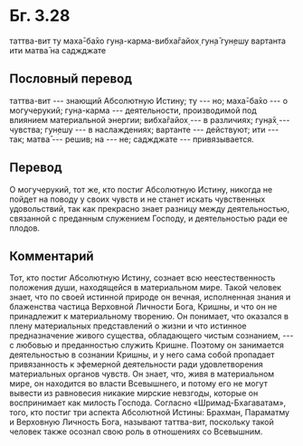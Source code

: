 # Бг. 3.28

таттва-вит ту маха̄-ба̄хо гун̣а-карма-вибха̄гайох̣ гун̣а̄ гун̣ешу вартанта ити
матва̄ на саджджате

## Пословный перевод

таттва-вит --- знающий Абсолютную Истину; ту --- но; маха̄-ба̄хо --- о
могучерукий; гун̣а-карма --- деятельности, производимой под влиянием
материальной энергии; вибха̄гайох̣ --- в различиях; гун̣а̄х̣ --- чувства;
гун̣ешу --- в наслаждениях; вартанте --- действуют; ити --- так; матва̄
--- решив; на --- не; саджджате --- привязывается.

## Перевод

О могучерукий, тот же, кто постиг Абсолютную Истину, никогда не пойдет
на поводу у своих чувств и не станет искать чувственных удовольствий,
так как прекрасно знает разницу между деятельностью, связанной с
преданным служением Господу, и деятельностью ради ее плодов.

## Комментарий

Тот, кто постиг Абсолютную Истину, сознает всю неестественность
положения души, находящейся в материальном мире. Такой человек знает,
что по своей истинной природе он вечная, исполненная знания и блаженства
частица Верховной Личности Бога, Кришны, и что он не принадлежит к
материальному творению. Он понимает, что оказался в плену материальных
представлений о жизни и что истинное предназначение живого существа,
обладающего чистым сознанием, --- с любовью и преданностью служить
Кришне. Поэтому он занимается деятельностью в сознании Кришны, и у него
сама собой пропадает привязанность к эфемерной деятельности ради
удовлетворения материальных органов чувств. Он знает, что, живя в
материальном мире, он находится во власти Всевышнего, и потому его не
могут вывести из равновесия никакие мирские невзгоды, которые он
воспринимает как милость Господа. Согласно «Шримад-Бхагаватам», того,
кто постиг три аспекта Абсолютной Истины: Брахман, Параматму и Верховную
Личность Бога, называют таттва-вит, поскольку такой человек также
осознал свою роль в отношениях со Всевышним.
